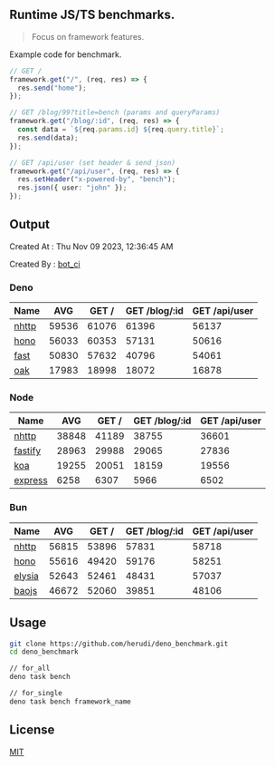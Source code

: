 ## Runtime JS/TS benchmarks.

> Focus on framework features.

Example code for benchmark.
```ts
// GET /
framework.get("/", (req, res) => {
  res.send("home");
});

// GET /blog/99?title=bench (params and queryParams)
framework.get("/blog/:id", (req, res) => {
  const data = `${req.params.id} ${req.query.title}`;
  res.send(data);
});

// GET /api/user (set header & send json)
framework.get("/api/user", (req, res) => {
  res.setHeader("x-powered-by", "bench");
  res.json({ user: "john" });
});
```

## Output
Created At : Thu Nov 09 2023, 12:36:45 AM

Created By : [bot_ci](https://github.com/herudi/deno_benchmarks/commits?author=github-actions%5Bbot%5D)


### Deno
|Name|AVG|GET /|GET /blog/:id|GET /api/user|
|----|----|----|----|----|
|[nhttp](https://github.com/nhttp/nhttp)|59536|61076|61396|56137|
|[hono](https://github.com/honojs/hono)|56033|60353|57131|50616|
|[fast](https://github.com/danteissaias/fast)|50830|57632|40796|54061|
|[oak](https://github.com/oakserver/oak)|17983|18998|18072|16878|
  


### Node
|Name|AVG|GET /|GET /blog/:id|GET /api/user|
|----|----|----|----|----|
|[nhttp](https://github.com/nhttp/nhttp)|38848|41189|38755|36601|
|[fastify](https://github.com/fastify/fastify)|28963|29988|29065|27836|
|[koa](https://github.com/koajs/koa)|19255|20051|18159|19556|
|[express](https://github.com/expressjs/express)|6258|6307|5966|6502|
  


### Bun
|Name|AVG|GET /|GET /blog/:id|GET /api/user|
|----|----|----|----|----|
|[nhttp](https://github.com/nhttp/nhttp)|56815|53896|57831|58718|
|[hono](https://github.com/honojs/hono)|55616|49420|59176|58251|
|[elysia](https://github.com/elysiajs/elysia)|52643|52461|48431|57037|
|[baojs](https://github.com/mattreid1/baojs)|46672|52060|39851|48106|
  



## Usage

```bash
git clone https://github.com/herudi/deno_benchmark.git
cd deno_benchmark

// for_all
deno task bench

// for_single
deno task bench framework_name
```

## License

[MIT](LICENSE)

